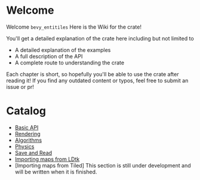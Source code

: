 # Welcome

Welcome `bevy_entitiles` Here is the Wiki for the crate!

You'll get a detailed explanation of the crate here including but not limited to
- A detailed explanation of the examples
- A full description of the API
- A complete route to understanding the crate

Each chapter is short, so hopefully you'll be able to use the crate after reading it! If you find any outdated content or typos, feel free to submit an issue or pr!

# Catalog
- [Basic API](./chapter01_basic.md)
- [Rendering](./chapter02_rendering.md)
- [Algorithms](./chapter03_algorithms.md)
- [Physics](./chapter04_physics.md)
- [Save and Read](./chapter05_serializing.md)
- [Importing maps from LDtk](./chapter06_ldtk_import.md)
- [Importing maps from Tiled] This section is still under development and will be written when it is finished.
